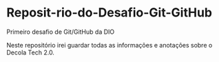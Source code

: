 # Reposit-rio-do-Desafio-Git-GitHub
Primeiro desafio de Git/GitHub da DIO

Neste repositório irei guardar todas as informações e anotações sobre o Decola Tech 2.0.

